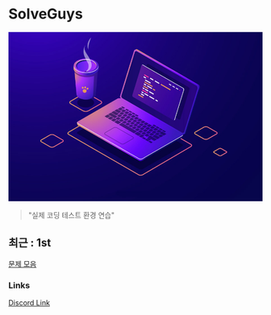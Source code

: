 # SolveGuys

![image](./Readme_Images/solveguys2.jpg)
 
> "실제 코딩 테스트 환경 연습"

## 최근 : 1st
[문제 모음](./1st/)


### Links
[Discord Link](https://discord.gg/TQGDWj7R)  

